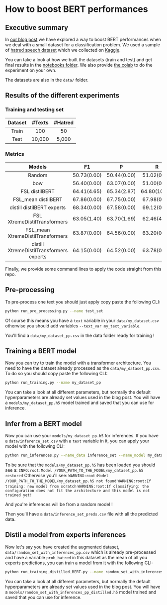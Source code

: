 # How to boost BERT performances

## Executive summary

In [our blog post]() we have explored a way to boost BERT performances when we deal with a small dataset for a classification problem. We used a sample of [hatred speech dataset](https://www.kaggle.com/rahulgoel1106/hatred-on-twitter-during-metoo-movement) which we collected on [Kaggle](www.kaggle.com).

You can take a look at how we built the datasets (train and test) and get final results in the [notebooks folder](notebooks/). We also provide [the colab](https://colab.research.google.com/drive/1hL3wLs8UzvavykmWgwKgF6JAgN9h7t4w#scrollTo=x3XysgOrq88T) to do the experiment on your own. 

The datasets are also in the `data/` folder. 

## Results of the different experiments

### Training and testing set

|Dataset| #Texts | #Hatred |
|:-----:|:------:|:-------:|
|Train  |  100   |   50    |
| Test  | 10,000 |  5,000  |


### Metrics

|Models| F1 | P | R |
|:-----:|:--:|:-:|:-:|
|Random|50.73(0.00)|50.44(0.00)|51.02(0.00)|
|bow|56.40(0.00)|63.07(0.00)|51.00(0.00)|
|FSL distilBERT|64.41(4.65)|65.34(2.87)|64.80(10.39)|
|FSL_mean distilBERT|67.86(0.00)|67.75(0.00)|67.98(0.00)|
|distill distilBERT experts|68.34(0.00)|67.58(0.00)|69.12(0.00)|
|FSL XtremeDistilTransformers|63.05(1.40)|63.70(1.69)|62.46(4.00)|
|FSL_mean XtremeDistilTransformers|63.87(0.00)|64.56(0.00)|63.20(0.00)|
|distill XtremeDistilTransformers experts|64.15(0.00)|64.52(0.00)|63.78(0.00)|


Finally, we provide some command lines to apply the code straight from this repo.

## Pre-processing

To pre-process one text you should just apply copy paste the following CLI:

```bash
python run_pre_processing.py --name test_set
```

Of course this means you have a `text` variable in your `data/my_dataset.csv`  otherwise you should add variables `--text_var my_text_variable`.

You'll find a `data/my_dataset_pp.csv` in the data folder ready for training !


## Training a BERT model

Now you can try to train the model with a transformer architecture. You need to have the dataset already processed as the `data/my_dataset_pp.csv`. To do so you should copy paste the following CLI:

```bash
python run_training.py --name my_dataset_pp
```

You can take a look at all different parameters, but normally the default hyperparameters are already set values used in the blog post. You will have a `models/my_dataset_pp.h5` model trained and saved that you can use for inference. 


## Infer from a BERT model

Now you can use your `models/my_dataset_pp.h5` for inferences. If you have a `data/inference_set.csv` with a `text` variable in it, you can apply your model with the following CLI:

```bash
python run_inferences.py --name_data inference_set --name_model my_dataset_pp
```

To be sure that the `models/my_dataset_pp.h5` has been loaded you should see a:
`INFO:root:Model /YOUR_PATH_TO_THE_MODEL/my_dataset_pp.h5 restored` 
Otherwise you'll see:
`WARNING:root:Model /YOUR_PATH_TO_THE_MODEL/my_dataset_pp.h5 not found` 
`WARNING:root:If training: new model from scratch`
`WARNING:root:If classifying: the configuration does not fit the architecture and this model is not trained yet!`

And you're inferences will be from a random model !

Then you'll have a `data/inference_set_preds.csv` file with all the predicted data.


## Distil a model from experts inferences

Now let's say you have created the augmented dataset, `data/random_set_with_inferences_pp.csv` which is already pre-processed and have a variable `prob_hatred` in this dataset as the mean of all you experts predictions, you can train a model from it with the following CLI:

```bash
python run_training_distilled_BERT.py --name random_set_with_inferences_pp
```

You can take a look at all different parameters, but normally the default hyperparameters are already set values used in the blog post. You will have a `models/random_set_with_inferences_pp_distilled.h5` model trained and saved that you can use for inference. 
